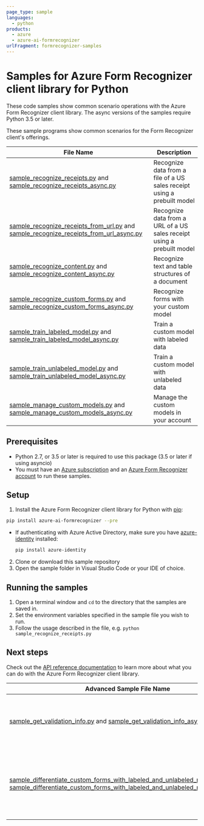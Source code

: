 ```yaml
---
page_type: sample
languages:
  - python
products:
  - azure
  - azure-ai-formrecognizer
urlFragment: formrecognizer-samples
---
```


# Samples for Azure Form Recognizer client library for Python

These code samples show common scenario operations with the Azure Form Recognizer client library.
The async versions of the samples require Python 3.5 or later.

These sample programs show common scenarios for the Form Recognizer client's offerings.

|**File Name**|**Description**|
|----------------|-------------|
|[sample_recognize_receipts.py][sample_recognize_receipts] and [sample_recognize_receipts_async.py][sample_recognize_receipts_async]|Recognize data from a file of a US sales receipt using a prebuilt model|
|[sample_recognize_receipts_from_url.py][sample_recognize_receipts_from_url] and [sample_recognize_receipts_from_url_async.py][sample_recognize_receipts_from_url_async]|Recognize data from a URL of a US sales receipt using a prebuilt model|
|[sample_recognize_content.py][sample_recognize_content] and [sample_recognize_content_async.py][sample_recognize_content_async]|Recognize text and table structures of a document|
|[sample_recognize_custom_forms.py][sample_recognize_custom_forms] and [sample_recognize_custom_forms_async.py][sample_recognize_custom_forms_async]|Recognize forms with your custom model|
|[sample_train_labeled_model.py][sample_train_labeled_model] and [sample_train_labeled_model_async.py][sample_train_labeled_model_async]|Train a custom model with labeled data|
|[sample_train_unlabeled_model.py][sample_train_unlabeled_model] and [sample_train_unlabeled_model_async.py][sample_train_unlabeled_model_async]|Train a custom model with unlabeled data|
|[sample_manage_custom_models.py][sample_manage_custom_models] and [sample_manage_custom_models_async.py][sample_manage_custom_models_async]|Manage the custom models in your account|

## Prerequisites
* Python 2.7, or 3.5 or later is required to use this package (3.5 or later if using asyncio)
* You must have an [Azure subscription][azure_subscription] and an
[Azure Form Recognizer account][azure_form_recognizer_account] to run these samples.

## Setup

1. Install the Azure Form Recognizer client library for Python with [pip][pip]:

```bash
pip install azure-ai-formrecognizer --pre
```
* If authenticating with Azure Active Directory, make sure you have [azure-identity][azure_identity_pip] installed:
  ```bash
  pip install azure-identity
  ```

2. Clone or download this sample repository
3. Open the sample folder in Visual Studio Code or your IDE of choice.

## Running the samples

1. Open a terminal window and `cd` to the directory that the samples are saved in.
2. Set the environment variables specified in the sample file you wish to run.
3. Follow the usage described in the file, e.g. `python sample_recognize_receipts.py`

## Next steps

Check out the [API reference documentation][python-fr-ref-docs] to learn more about
what you can do with the Azure Form Recognizer client library.

|**Advanced Sample File Name**|**Description**|
|----------------|-------------|
|[sample_get_validation_info.py][sample_get_validation_info] and [sample_get_validation_info_async.py][sample_get_validation_info_async]|Get info to help with manually validating the output of the `FormRecognizer` client|
|[sample_differentiate_custom_forms_with_labeled_and_unlabeled_models.py][sample_differentiate_custom_forms_with_labeled_and_unlabeled_models] and [sample_differentiate_custom_forms_with_labeled_and_unlabeled_models_async.py][sample_differentiate_custom_forms_with_labeled_and_unlabeled_models_async]|See the differences in output when using a custom model trained with labeled data and one trained with unlabeled data|

[azure_identity]: https://github.com/Azure/azure-sdk-for-python/tree/master/sdk/identity/azure-identity

[pip]: https://pypi.org/project/pip/
[azure_subscription]: https://azure.microsoft.com/free/
[azure_form_recognizer_account]: https://docs.microsoft.com/azure/cognitive-services/cognitive-services-apis-create-account?tabs=singleservice%2Cwindows
[azure_identity_pip]: https://pypi.org/project/azure-identity/
[python-fr-ref-docs]: https://aka.ms/azsdk-python-formrecognizer-ref-docs

[sample_differentiate_custom_forms_with_labeled_and_unlabeled_models]: https://github.com/Azure/azure-sdk-for-python/tree/master/sdk/formrecognizer/azure-ai-formrecognizer/samples/sample_differentiate_custom_forms_with_labeled_and_unlabeled_models.py
[sample_differentiate_custom_forms_with_labeled_and_unlabeled_models_async]: https://github.com/Azure/azure-sdk-for-python/tree/master/sdk/formrecognizer/azure-ai-formrecognizer/samples/async_samples/sample_differentiate_custom_forms_with_labeled_and_unlabeled_models_async.py
[sample_get_validation_info]: https://github.com/Azure/azure-sdk-for-python/tree/master/sdk/formrecognizer/azure-ai-formrecognizer/samples/sample_get_validation_info.py
[sample_get_validation_info_async]: https://github.com/Azure/azure-sdk-for-python/tree/master/sdk/formrecognizer/azure-ai-formrecognizer/samples/async_samples/sample_get_validation_info_async.py
[sample_manage_custom_models]: https://github.com/Azure/azure-sdk-for-python/tree/master/sdk/formrecognizer/azure-ai-formrecognizer/samples/sample_manage_custom_models.py
[sample_manage_custom_models_async]: https://github.com/Azure/azure-sdk-for-python/tree/master/sdk/formrecognizer/azure-ai-formrecognizer/samples/async_samples/sample_manage_custom_models_async.py
[sample_recognize_content]: https://github.com/Azure/azure-sdk-for-python/tree/master/sdk/formrecognizer/azure-ai-formrecognizer/samples/sample_recognize_content.py
[sample_recognize_content_async]: https://github.com/Azure/azure-sdk-for-python/tree/master/sdk/formrecognizer/azure-ai-formrecognizer/samples/async_samples/sample_recognize_content_async.py
[sample_recognize_custom_forms]: https://github.com/Azure/azure-sdk-for-python/tree/master/sdk/formrecognizer/azure-ai-formrecognizer/samples/sample_recognize_custom_forms.py
[sample_recognize_custom_forms_async]: https://github.com/Azure/azure-sdk-for-python/tree/master/sdk/formrecognizer/azure-ai-formrecognizer/samples/async_samples/sample_recognize_custom_forms_async.py
[sample_recognize_receipts_from_url]: https://github.com/Azure/azure-sdk-for-python/tree/master/sdk/formrecognizer/azure-ai-formrecognizer/samples/sample_recognize_receipts_from_url.py
[sample_recognize_receipts_from_url_async]: https://github.com/Azure/azure-sdk-for-python/tree/master/sdk/formrecognizer/azure-ai-formrecognizer/samples/async_samples/sample_recognize_receipts_from_url_async.py
[sample_recognize_receipts]: https://github.com/Azure/azure-sdk-for-python/tree/master/sdk/formrecognizer/azure-ai-formrecognizer/samples/sample_recognize_receipts.py
[sample_recognize_receipts_async]: https://github.com/Azure/azure-sdk-for-python/tree/master/sdk/formrecognizer/azure-ai-formrecognizer/samples/async_samples/sample_recognize_receipts_async.py
[sample_train_labeled_model]: https://github.com/Azure/azure-sdk-for-python/tree/master/sdk/formrecognizer/azure-ai-formrecognizer/samples/sample_train_labeled_model.py
[sample_train_labeled_model_async]: https://github.com/Azure/azure-sdk-for-python/tree/master/sdk/formrecognizer/azure-ai-formrecognizer/samples/async_samples/sample_train_labeled_model_async.py
[sample_train_unlabeled_model]: https://github.com/Azure/azure-sdk-for-python/tree/master/sdk/formrecognizer/azure-ai-formrecognizer/samples/sample_train_unlabeled_model.py
[sample_train_unlabeled_model_async]: https://github.com/Azure/azure-sdk-for-python/tree/master/sdk/formrecognizer/azure-ai-formrecognizer/samples/async_samples/sample_train_unlabeled_model_async.py
